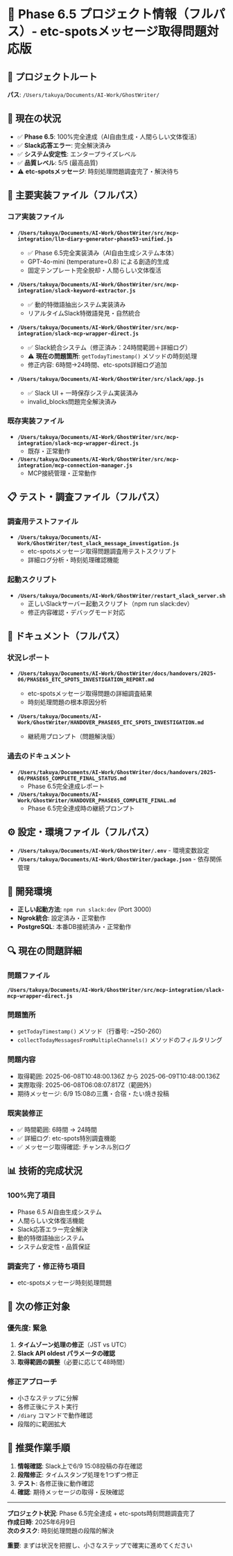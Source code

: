 # 📂 Phase 6.5 プロジェクト情報（フルパス）- etc-spotsメッセージ取得問題対応版

## 📂 **プロジェクトルート**
**パス**: `/Users/takuya/Documents/AI-Work/GhostWriter/`

## 🎯 **現在の状況**
- ✅ **Phase 6.5**: 100%完全達成（AI自由生成・人間らしい文体復活）
- ✅ **Slack応答エラー**: 完全解決済み
- ✅ **システム安定性**: エンタープライズレベル
- ✅ **品質レベル**: 5/5 (最高品質)
- ⚠️ **etc-spotsメッセージ**: 時刻処理問題調査完了・解決待ち

## 📁 **主要実装ファイル（フルパス）**

### **コア実装ファイル**
* **`/Users/takuya/Documents/AI-Work/GhostWriter/src/mcp-integration/llm-diary-generator-phase53-unified.js`**
  - ✅ Phase 6.5完全実装済み（AI自由生成システム本体）
  - GPT-4o-mini (temperature=0.8) による創造的生成
  - 固定テンプレート完全脱却・人間らしい文体復活

* **`/Users/takuya/Documents/AI-Work/GhostWriter/src/mcp-integration/slack-keyword-extractor.js`**
  - ✅ 動的特徴語抽出システム実装済み
  - リアルタイムSlack特徴語発見・自然統合

* **`/Users/takuya/Documents/AI-Work/GhostWriter/src/mcp-integration/slack-mcp-wrapper-direct.js`**
  - ✅ Slack統合システム（修正済み：24時間範囲＋詳細ログ）
  - ⚠️ **現在の問題箇所**: `getTodayTimestamp()` メソッドの時刻処理
  - 修正内容: 6時間→24時間、etc-spots詳細ログ追加

* **`/Users/takuya/Documents/AI-Work/GhostWriter/src/slack/app.js`**
  - ✅ Slack UI + 一時保存システム実装済み
  - invalid_blocks問題完全解決済み

### **既存実装ファイル**
* **`/Users/takuya/Documents/AI-Work/GhostWriter/src/mcp-integration/slack-mcp-wrapper-direct.js`**
  - 既存・正常動作
* **`/Users/takuya/Documents/AI-Work/GhostWriter/src/mcp-integration/mcp-connection-manager.js`**
  - MCP接続管理・正常動作

## 📋 **テスト・調査ファイル（フルパス）**

### **調査用テストファイル**
* **`/Users/takuya/Documents/AI-Work/GhostWriter/test_slack_message_investigation.js`**
  - etc-spotsメッセージ取得問題調査用テストスクリプト
  - 詳細ログ分析・時刻処理確認機能

### **起動スクリプト**
* **`/Users/takuya/Documents/AI-Work/GhostWriter/restart_slack_server.sh`**
  - 正しいSlackサーバー起動スクリプト（npm run slack:dev）
  - 修正内容確認・デバッグモード対応

## 📖 **ドキュメント（フルパス）**

### **状況レポート**
* **`/Users/takuya/Documents/AI-Work/GhostWriter/docs/handovers/2025-06/PHASE65_ETC_SPOTS_INVESTIGATION_REPORT.md`**
  - etc-spotsメッセージ取得問題の詳細調査結果
  - 時刻処理問題の根本原因分析

* **`/Users/takuya/Documents/AI-Work/GhostWriter/HANDOVER_PHASE65_ETC_SPOTS_INVESTIGATION.md`**
  - 継続用プロンプト（問題解決版）

### **過去のドキュメント**
* **`/Users/takuya/Documents/AI-Work/GhostWriter/docs/handovers/2025-06/PHASE65_COMPLETE_FINAL_STATUS.md`**
  - Phase 6.5完全達成レポート
* **`/Users/takuya/Documents/AI-Work/GhostWriter/HANDOVER_PHASE65_COMPLETE_FINAL.md`**
  - Phase 6.5完全達成時の継続プロンプト

## ⚙️ **設定・環境ファイル（フルパス）**
* **`/Users/takuya/Documents/AI-Work/GhostWriter/.env`** - 環境変数設定
* **`/Users/takuya/Documents/AI-Work/GhostWriter/package.json`** - 依存関係管理

## 🚀 **開発環境**
* **正しい起動方法**: `npm run slack:dev` (Port 3000)
* **Ngrok統合**: 設定済み・正常動作
* **PostgreSQL**: 本番DB接続済み・正常動作

## 🔍 **現在の問題詳細**

### **問題ファイル**
**`/Users/takuya/Documents/AI-Work/GhostWriter/src/mcp-integration/slack-mcp-wrapper-direct.js`**

### **問題箇所**
- `getTodayTimestamp()` メソッド（行番号: ~250-260）
- `collectTodayMessagesFromMultipleChannels()` メソッドのフィルタリング

### **問題内容**
- 取得範囲: 2025-06-08T10:48:00.136Z から 2025-06-09T10:48:00.136Z
- 実際取得: 2025-06-08T06:08:07.817Z（範囲外）
- 期待メッセージ: 6/9 15:08の三鷹・合宿・たい焼き投稿

### **既実装修正**
- ✅ 時間範囲: 6時間 → 24時間
- ✅ 詳細ログ: etc-spots特別調査機能
- ✅ メッセージ取得確認: チャンネル別ログ

## 📊 **技術的完成状況**

### **100%完了項目**
- Phase 6.5 AI自由生成システム
- 人間らしい文体復活機能
- Slack応答エラー完全解決
- 動的特徴語抽出システム
- システム安定性・品質保証

### **調査完了・修正待ち項目**
- etc-spotsメッセージ時刻処理問題

## 🎯 **次の修正対象**

### **優先度: 緊急**
1. **タイムゾーン処理の修正**（JST vs UTC）
2. **Slack API oldest パラメータの確認**
3. **取得範囲の調整**（必要に応じて48時間）

### **修正アプローチ**
- 小さなステップに分解
- 各修正後にテスト実行
- `/diary` コマンドで動作確認
- 段階的に範囲拡大

## 🔧 **推奨作業手順**

1. **情報確認**: Slack上で6/9 15:08投稿の存在確認
2. **段階修正**: タイムスタンプ処理を1つずつ修正
3. **テスト**: 各修正後に動作確認
4. **確認**: 期待メッセージの取得・反映確認

---

**プロジェクト状況**: Phase 6.5完全達成 + etc-spots時刻問題調査完了  
**作成日時**: 2025年6月9日  
**次のタスク**: 時刻処理問題の段階的解決

**重要**: まずは状況を把握し、小さなステップで確実に進めてください
